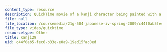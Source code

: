 ```yaml
---
content_type: resource
description: QuickTime movie of a kanji character being painted with a brush.
file: null
file_location: /coursemedia/21g-504-japanese-iv-spring-2009/c44f0ab5fec6b33ee0a919ed15fac8ed_Kanji29.mov
file_type: video/quicktime
resourcetype: Other
title: Kanji29
uid: c44f0ab5-fec6-b33e-e0a9-19ed15fac8ed
---
```

